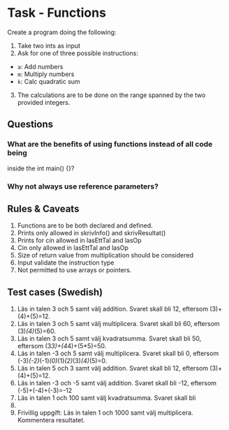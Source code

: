 # Task - Functions

Create a program doing the following:

1. Take two ints as input
2. Ask for one of three possible instructions:
- `a`: Add numbers
- `m`: Multiply numbers
- `k`: Calc quadratic sum
3. The calculations are to be done on the range spanned by the two 
provided integers.


## Questions

### What are the benefits of using functions instead of all code being 
inside the int main() {}?

### Why not always use reference parameters?

## Rules & Caveats

1. Functions are to be both declared and defined.
2. Prints only allowed in skrivInfo() and skrivResultat()
3. Prints for cin allowed in lasEttTal and lasOp
4. Cin only allowed in lasEttTal and lasOp
5. Size of return value from multiplication should be considered
6. Input validate the instruction type
7. Not permitted to use arrays or pointers.

## Test cases (Swedish)

1. Läs in talen 3 och 5 samt välj addition. Svaret skall bli 12, 
eftersom 
(3)+(4)+(5)=12.
2. Läs in talen 3 och 5 samt välj multiplicera. Svaret skall bli 60, 
eftersom (3)*(4)*(5)=60.
3. Läs in talen 3 och 5 samt välj kvadratsumma. Svaret skall bli 50, 
eftersom (3*3)+(4*4)+(5*5)=50.
4. Läs in talen -3 och 5 samt välj multiplicera. Svaret skall bli 0, 
eftersom (-3)*(-2)*(-1)*(0)*(1)*(2)*(3)*(4)*(5)=0.
5. Läs in talen 5 och 3 samt välj addition. Svaret skall bli 12, 
eftersom 
(3)+(4)+(5)=12.
6. Läs in talen -3 och -5 samt välj addition. Svaret skall bli -12, 
eftersom (-5)+(-4)+(-3)=-12
7. Läs in talen 1 och 100 samt välj kvadratsumma. Svaret skall bli 
338350.
8. Frivillig uppgift: Läs in talen 1 och 1000 samt välj multiplicera. 
Kommentera resultatet.
